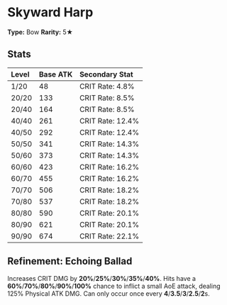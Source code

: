 # Skyward Harp

**Type:** Bow
**Rarity:** 5★

## Stats

| Level | Base ATK | Secondary Stat |
| :--- | :--- | :--- |
| 1/20 | 48 | CRIT Rate: 4.8% |
| 20/20 | 133 | CRIT Rate: 8.5% |
| 20/40 | 164 | CRIT Rate: 8.5% |
| 40/40 | 261 | CRIT Rate: 12.4% |
| 40/50 | 292 | CRIT Rate: 12.4% |
| 50/50 | 341 | CRIT Rate: 14.3% |
| 50/60 | 373 | CRIT Rate: 14.3% |
| 60/60 | 423 | CRIT Rate: 16.2% |
| 60/70 | 455 | CRIT Rate: 16.2% |
| 70/70 | 506 | CRIT Rate: 18.2% |
| 70/80 | 537 | CRIT Rate: 18.2% |
| 80/80 | 590 | CRIT Rate: 20.1% |
| 80/90 | 621 | CRIT Rate: 20.1% |
| 90/90 | 674 | CRIT Rate: 22.1% |

## Refinement: Echoing Ballad

Increases CRIT DMG by **20%**/**25%**/**30%**/**35%**/**40%**. Hits have a **60%**/**70%**/**80%**/**90%**/**100%** chance to inflict a small AoE attack, dealing 125% Physical ATK DMG. Can only occur once every **4**/**3.5**/**3**/**2.5**/**2**s.

